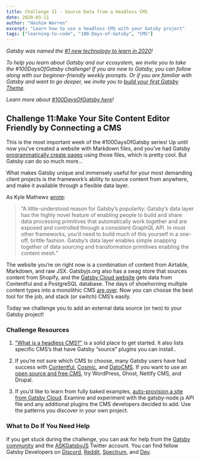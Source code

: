 ```yaml
---
title: Challenge 11 - Source Data from a Headless CMS
date: 2020-03-11
author: "Hashim Warren"
excerpt: "Learn how to use a headless CMS with your Gatsby project"
tags: ["learning-to-code", "100-Days-of-Gatsby", "CMS"]
---
```


_Gatsby was named the [#1 new technology to learn in 2020](https://www.cnbc.com/2019/12/02/10-hottest-tech-skills-that-could-pay-off-most-in-2020-says-new-report.html)!_

_To help you learn about Gatsby and our ecosystem, we invite you to take the #100DaysOfGatsby challenge! If you are new to Gatsby, you can follow along with our beginner-friendly weekly prompts. Or if you are familiar with Gatsby and want to go deeper, we invite you to [build your first Gatsby Theme](/docs/themes/building-themes/)._

_Learn more about [#100DaysOfGatsby here](/blog/100days)!_

## Challenge 11:Make Your Site Content Editor Friendly by Connecting a CMS

This is the most important week of the #100DaysOfGatsby series! Up until now you’ve created a website with Markdown files, and you’ve had Gatsby [programmatically create pages](/tutorial/part-seven/) using those files, which is pretty cool. But Gatsby can do so much more...

What makes Gatsby unique and immensely useful for your most demanding client projects is the framework’s ability to source content from anywhere, and make it available through a flexible data layer.

As Kyle Mathews [wrote](/blog/2019-01-31-why-themes/):

> “A little-understood reason for Gatsby’s popularity: Gatsby’s data layer has the highly novel feature of enabling people to build and share data processing primitives that automatically work together and are exposed and controlled through a consistent GraphQL API. In most other frameworks, you’d need to build much of this yourself in a one-off, brittle fashion. Gatsby’s data layer enables simple snapping together of data sourcing and transformation primitives enabling the content mesh.”

The website you’re on right now is a combination of content from Airtable, Markdown, and raw JSX. Gatsbyjs.org also has a swag store that sources content from Shopify, and the [Gatsby Cloud website](https://gatsbyjs.com) gets data from Contentful and a PostgreSQL database. The days of shoehorning multiple content types into a monolithic CMS [are over](/blog/2018-10-04-journey-to-the-content-mesh). Now you can choose the best tool for the job, and stack (or switch) CMS’s easily.

Today we challenge you to add an external data source (or two) to your Gatsby project!

### Challenge Resources

1. ["What is a headless CMS?"](/docs/headless-cms/) is a solid place to get started. It also lists specific CMS’s that have Gatsby “source” plugins you can install..

2. If you’re not sure which CMS to choose, many Gatsby users have had success with [Contentful](/docs/sourcing-from-contentful/), [Cosmic](/blog/2018-06-07-build-a-gatsby-blog-using-the-cosmic-js-source-plugin/), and [DatoCMS](/docs/recipes/sourcing-data/). If you want to use an [open source and free CMS](/blog/2019-10-15-free-headless-cms/), try WordPress, Ghost, Netlify CMS, and Drupal.

3. If you’d like to learn from fully baked examples, [auto-provision a site from Gatsby Cloud](https://www.gatsbyjs.com/get-started). Examine and experiment with the gatsby-node.js API file and any additional plugins the CMS developers decided to add. Use the patterns you discover in your own project.

### What to Do If You Need Help

If you get stuck during the challenge, you can ask for help from the [Gatsby community](/contributing/community/) and the [ASKGatsbyJS](https://twitter.com/AskGatsbyJS) Twitter account. You can find fellow Gatsby Developers on [Discord](https://discordapp.com/invite/gatsby), [Reddit](https://www.reddit.com/r/gatsbyjs/), [Spectrum](https://spectrum.chat/gatsby-js), and [Dev](https://dev.to/t/gatsby).
